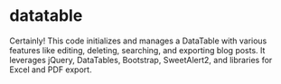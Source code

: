 # datatable
Certainly! This code initializes and manages a DataTable with various features like editing, deleting, searching, and exporting blog posts. It leverages jQuery, DataTables, Bootstrap, SweetAlert2, and libraries for Excel and PDF export. 
